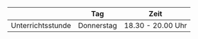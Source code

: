 |                   	|   Tag    	|  Zeit              	|
|-------------------	|----------	|-------------------	|
| Unterrichtsstunde 	| Donnerstag  	| 18.30 - 20.00 Uhr 	|
